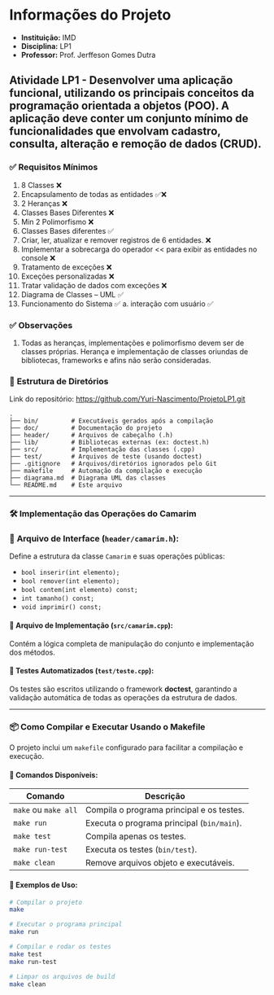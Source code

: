 # Informações do Projeto

- **Instituição:** IMD
- **Disciplina:** LP1
- **Professor:** Prof. Jerffeson Gomes Dutra

  
## Atividade LP1 - Desenvolver uma aplicação funcional, utilizando os principais conceitos da programação orientada a objetos (POO). A aplicação deve conter um conjunto mínimo de funcionalidades que envolvam cadastro, consulta, alteração e remoção de dados (CRUD).

### ✅ **Requisitos Mínimos**
1. 8 Classes ❌
2. Encapsulamento de todas as entidades ✅❌  
3. 2 Heranças ❌
4. Classes Bases Diferentes ❌
5. Min 2 Polimorfismo ❌
6. Classes Bases diferentes ✅
7. Criar, ler, atualizar e remover registros de 6 entidades. ❌
8. Implementar a sobrecarga do operador << para exibir as entidades no console ❌
9. Tratamento de exceções ❌
10. Exceções personalizadas ❌
11. Tratar validação de dados com exceções ❌
12. Diagrama de Classes – UML ✅
13. Funcionamento do Sistema ✅
a. interação com usuário ✅


### ✅ **Observações**
1. Todas as heranças, implementações e polimorfismo devem ser de classes próprias. Herança e implementação de classes oriundas de bibliotecas, frameworks e afins não serão consideradas.


### 📂 **Estrutura de Diretórios**

Link do repositório:
https://github.com/Yuri-Nascimento/ProjetoLP1.git


```
.
├── bin/         # Executáveis gerados após a compilação
├── doc/         # Documentação do projeto
├── header/      # Arquivos de cabeçalho (.h) 
├── lib/         # Bibliotecas externas (ex: doctest.h)
├── src/         # Implementação das classes (.cpp)
├── test/        # Arquivos de teste (usando doctest)
├── .gitignore   # Arquivos/diretórios ignorados pelo Git
├── makefile     # Automação da compilação e execução
├── diagrama.md  # Diagrama UML das classes
└── README.md    # Este arquivo
```

---

### 🛠️ **Implementação das Operações do Camarim**

### 📌 **Arquivo de Interface (`header/camarim.h`):**
Define a estrutura da classe `Camarim` e suas operações públicas:

- `bool inserir(int elemento);`  
- `bool remover(int elemento);`  
- `bool contem(int elemento) const;`  
- `int tamanho() const;`  
- `void imprimir() const;`  

#### 📌 **Arquivo de Implementação (`src/camarim.cpp`):**
Contém a lógica completa de manipulação do conjunto e implementação dos métodos.

#### 📌 **Testes Automatizados (`test/teste.cpp`):**
Os testes são escritos utilizando o framework **doctest**, garantindo a validação automática de todas as operações da estrutura de dados.

---

### 📦 **Como Compilar e Executar Usando o Makefile**

O projeto inclui um `makefile` configurado para facilitar a compilação e execução. 

#### 🔧 **Comandos Disponíveis:**

| Comando        | Descrição                                   |
|----------------|---------------------------------------------|
| `make` ou `make all`  | Compila o programa principal e os testes. |
| `make run`     | Executa o programa principal (`bin/main`).  |
| `make test`    | Compila apenas os testes.                   |
| `make run-test`| Executa os testes (`bin/test`).             |
| `make clean`   | Remove arquivos objeto e executáveis.       |

#### 📌 **Exemplos de Uso:**

```bash
# Compilar o projeto
make

# Executar o programa principal
make run

# Compilar e rodar os testes
make test
make run-test

# Limpar os arquivos de build
make clean
```
